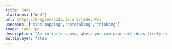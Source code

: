 ```yaml
---
title: Jade
platforms: ["Web"]
url: https://dragonman225.js.org/jade.html
usecases: ["mind mapping","notetaking","thinking"]
image: jade.jpg
description: "An infinite canvas where you can pour out ideas freely and think joyfully"
multiplayer: false
---
```


